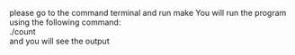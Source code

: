 please go to the command terminal and run make
You will run  the  program  using  the  following  command:    
./count    <input-filename>    <search-string>    <output-filename>    
and you will see the output

